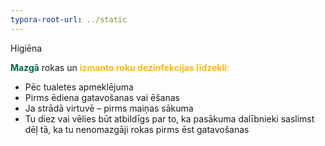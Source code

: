 ```yaml
---
typora-root-url: ../static
---
```


Higiēna

<span style="color:#006a44;">**Mazgā**</span> rokas un  <span style="color:#fdb913;">**izmanto roku dezinfekcijas līdzekli:**</span>

- Pēc tualetes apmeklējuma
- Pirms ēdiena gatavošanas vai ēšanas
- Ja strādā virtuvē – pirms maiņas sākuma
- Tu diez vai vēlies būt atbildīgs par to, ka pasākuma dalībnieki saslimst dēļ tā, ka tu nenomazgāji rokas pirms ēst gatavošanas